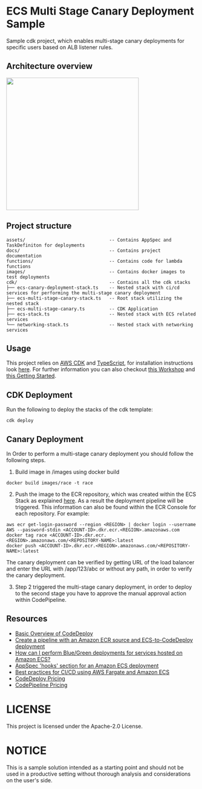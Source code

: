# ECS Multi Stage Canary Deployment Sample

Sample cdk project, which enables multi-stage canary deployments for specific users based on ALB listener rules.

## Architecture overview
<img src="https://github.com/tobigs/ecs-multi-stage-canary/blob/main/docs/ecs-multi-stage-canary.png" width="350">

## Project structure
```
assets/                               -- Contains AppSpec and TaskDefiniton for deployments
docs/                                 -- Contains project documentation
functions/                            -- Contains code for lambda functions
images/                               -- Contains docker images to test deployments
cdk/                                  -- Contains all the cdk stacks
├── ecs-canary-deployment-stack.ts    -- Nested stack with ci/cd services for performing the multi-stage canary deployment
├── ecs-multi-stage-canary-stack.ts   -- Root stack utilizing the nested stack
├── ecs-multi-stage-canary.ts         -- CDK Application
├── ecs-stack.ts                      -- Nested stack with ECS related services
└── networking-stack.ts               -- Nested stack with networking services
```

## Usage
This project relies on [AWS CDK](https://docs.aws.amazon.com/cdk/v2/guide/home.html) and [TypeScript](https://www.typescriptlang.org/), for installation instructions look [here](https://docs.aws.amazon.com/cdk/v2/guide/getting_started.html#getting_started_install). 
For further information you can also checkout [this Workshop](https://cdkworkshop.com/) and [this Getting Started](https://aws.amazon.com/getting-started/guides/setup-cdk/).

## CDK Deployment
Run the following to deploy the stacks of the cdk template:
```
cdk deploy
```

## Canary Deployment
In Order to perform a multi-stage canary deployment you should follow the following steps.
1. Build image in /images using docker build
```
docker build images/race -t race
```
2. Push the image to the ECR repository, which was created within the ECS Stack as explained [here](https://docs.aws.amazon.com/AmazonECR/latest/userguide/docker-push-ecr-image.html).
As a result the deployment pipeline will be triggered.
This information can also be found within the ECR Console for each repository.
For example:
```
aws ecr get-login-password --region <REGION> | docker login --username AWS --password-stdin <ACCOUNT-ID>.dkr.ecr.<REGION>.amazonaws.com
docker tag race <ACCOUNT-ID>.dkr.ecr.<REGION>.amazonaws.com/<REPOSITORY-NAME>:latest
docker push <ACCOUNT-ID>.dkr.ecr.<REGION>.amazonaws.com/<REPOSITORY-NAME>:latest
```
The canary deployment can be verified by getting URL of the load balancer and enter the URL with /app/123/abc or without any path, in order to verify the canary deployment. 

3. Step 2 triggered the multi-stage canary deployment, in order to deploy to the second stage you have to approve the manual approval action within CodePipeline.


## Resources
* [Basic Overview of CodeDeploy](https://youtu.be/_EUZss7ZAS8)
* [Create a pipeline with an Amazon ECR source and ECS-to-CodeDeploy deployment](https://docs.aws.amazon.com/codepipeline/latest/userguide/tutorials-ecs-ecr-codedeploy.html)
* [How can I perform Blue/Green deployments for services hosted on Amazon ECS?](https://youtu.be/G8sLVIfZveY)
* [AppSpec 'hooks' section for an Amazon ECS deployment](https://docs.aws.amazon.com/codedeploy/latest/userguide/reference-appspec-file-structure-hooks.html#appspec-hooks-ecs)
* [Best practices for CI/CD using AWS Fargate and Amazon ECS](https://youtu.be/7FVK0i9edyg)
* [CodeDeploy Pricing](https://aws.amazon.com/codedeploy/pricing/)
* [CodePipeline Pricing](https://aws.amazon.com/codepipeline/pricing/)

# LICENSE
This project is licensed under the Apache-2.0 License.

# NOTICE
This is a sample solution intended as a starting point and should not be used in a productive setting without thorough analysis and considerations on the user's side.
